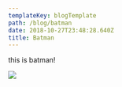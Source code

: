 ```yaml
---
templateKey: blogTemplate
path: /blog/batman
date: 2018-10-27T23:48:28.640Z
title: Batman
---
```

this is batman!

![](/assets/dc3.jpeg)
